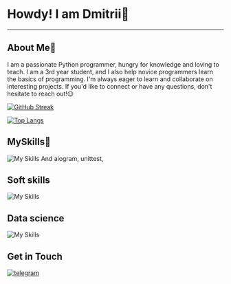 # Howdy! I am Dmitrii🤘
---
## About Me🔭
I am a passionate Python programmer, hungry for knowledge and loving to teach. I am a 3rd year student, and I also help novice programmers learn the basics of programming.
I'm always eager to learn and collaborate on interesting projects. If you'd like to connect or have any questions, don't hesitate to reach out!😉

[![GitHub Streak](https://streak-stats.demolab.com?user=Hard-Pacific&theme=dark&type=png)](https://git.io/streak-stats)

[![Top Langs](https://github-readme-stats.vercel.app/api/top-langs/?username=hard-pacific&layout=compact)](https://github.com/anuraghazra/github-readme-stats)

## MySkills🥞
![My Skills](https://go-skill-icons.vercel.app/api/icons?i=py,github,mongodb,visualstudio,vscode,yaml,markdown)
And aiogram, unittest,

## Soft skills
![My Skills](https://go-skill-icons.vercel.app/api/icons?i=canva,notion,obsidian,onenote)

## Data science
![My Skills](https://go-skill-icons.vercel.app/api/icons?i=py,matplotlib,seaborn,numpy,mongodb,sklearn)

## Get in Touch
[![telegram](https://img.shields.io/badge/telegram-%2326A5E4.svg?&style=for-the-badge&logo=telegram&logoColor=white)](https://t.me/HardPacific)
